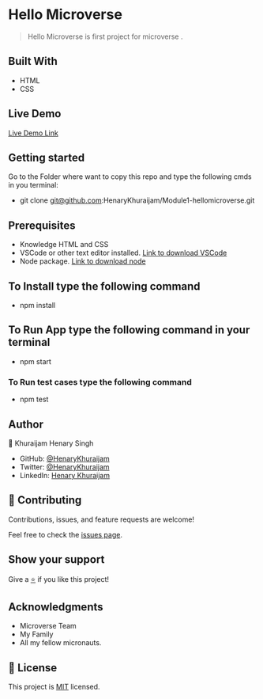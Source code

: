 # Hello Microverse

> Hello Microverse is first project for microverse .

## Built With

- HTML
- CSS

## Live Demo

[Live Demo Link](http://127.0.0.1:5500/index.html)

## Getting started

Go to the Folder where want to copy this repo and type the following cmds in you terminal:

- git clone git@github.com:HenaryKhuraijam/Module1-hellomicroverse.git

## Prerequisites

- Knowledge HTML and CSS
- VSCode or other text editor installed. [Link to download VSCode](https://code.visualstudio.com/download)
- Node package. [Link to download node](https://nodejs.org/en/download/)

## To Install type the following command

- npm install

## To Run App type the following command in your terminal

  - npm start

### To Run test cases type the following command

  - npm test

## Author

👤 Khuraijam Henary Singh

- GitHub: [@HenaryKhuraijam](https://github.com/HenaryKhuraijam)
- Twitter: [@HenaryKhuraijam](https://twitter.com/HenaryKhuraijam)
- LinkedIn: [Henary Khuraijam](https://www.linkedin.com/in/henary-khuraijam)

## 🤝 Contributing

Contributions, issues, and feature requests are welcome!

Feel free to check the [issues page](../../issues).

## Show your support

Give a [⭐️](../../stargazers) if you like this project!


## Acknowledgments
- Microverse Team
- My Family
- All my fellow micronauts.

## 📝 License

This project is [MIT](LICENSE) licensed.
